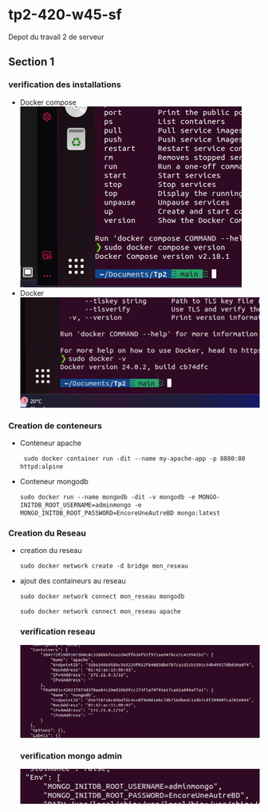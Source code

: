 # tp2-420-w45-sf
 Depot du travail 2 de serveur
 
## Section 1

### verification des installations
 - Docker compose
   ![Docker compose version](img/dockercomposeV.png)
 - Docker
   ![Docker version](img/dockerV.png)
### Creation de conteneurs
 - Conteneur apache
   ```
    sudo docker container run -dit --name my-apache-app -p 8080:80 httpd:alpine
   ```
 - Conteneur mongodb
   ```
   sudo docker run --name mongodb -dit -v mongodb -e MONGO-INITDB_ROOT_USERNAME=adminmongo -e MONGO_INITDB_ROOT_PASSWORD=EncoreUneAutreBD mongo:latest
   ```
 ### Creation du Reseau

  - creation du reseau
    ```
    sudo docker network create -d bridge mon_reseau
    ```
- ajout des containeurs au reseau
    ```
    sudo docker network connect mon_reseau mongodb
    ```
    ```
    sudo docker network connect mon_reseau apache
    ```

    ### verification reseau
    ![validationDu reseau](img/validationReseau.png)

    ### verification mongo admin
    ![validation mongo](img/mongoadmin.png)
  
   
   

   
 
   
